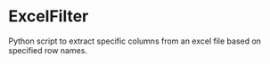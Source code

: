 # ExcelFilter
Python script to extract specific columns from an excel file based on specified row names.
